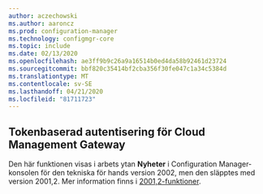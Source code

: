 ```yaml
---
author: aczechowski
ms.author: aaroncz
ms.prod: configuration-manager
ms.technology: configmgr-core
ms.topic: include
ms.date: 02/13/2020
ms.openlocfilehash: ae3ff9b9c26a9a16514b0ed4da58b92461d23724
ms.sourcegitcommit: bbf820c35414bf2cba356f30fe047c1a34c5384d
ms.translationtype: MT
ms.contentlocale: sv-SE
ms.lasthandoff: 04/21/2020
ms.locfileid: "81711723"
---
```

## <a name="token-based-authentication-for-cloud-management-gateway"></a><a name="bkmk_cmg"></a>Tokenbaserad autentisering för Cloud Management Gateway

<!--5686290-->

Den här funktionen visas i arbets ytan **Nyheter** i Configuration Manager-konsolen för den tekniska för hands version 2002, men den släpptes med version 2001,2. Mer information finns i [2001,2-funktioner](../../technical-preview-2001-2.md#bkmk_cmg).

